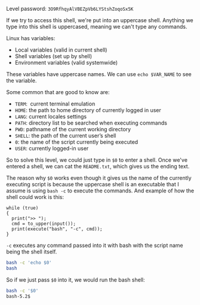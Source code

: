 Level password: `3O9RfhqyAlVBEZpVb6LYStshZoqoSx5K`

If we try to access this shell, we're put into an uppercase shell. Anything we type into this shell is uppercased, meaning we can't type any commands.

Linux has variables:
- Local variables (valid in current shell)
- Shell variables (set up by shell)
- Environment variables (valid systemwide)

These variables have uppercase names. We can use `echo $VAR_NAME` to see the variable.

Some common that are good to know are:
- `TERM`:  current terminal emulation
- `HOME`: the path to home directory of currently logged in user
- `LANG`: current locales settings
- `PATH`: directory list to be searched when executing commands
- `PWD`: pathname of the current working directory
- `SHELL`: the path of the current user’s shell
- `0`: the name of the script currently being executed
- `USER`: currently logged-in user

So to solve this level, we could just type in `$0` to enter a shell. Once we've entered a shell, we can cat the `README.txt`, which gives us the ending text.

The reason why `$0` works even though it gives us the name of the currently executing script is because the uppercase shell is an executable that I assume is using `bash -c` to execute the commands. And example of how the shell could work is this:

```
while (true)
{
  print(">> ");
  cmd = to_upper(input());
  print(execute("bash", "-c", cmd));
}
```

`-c` executes any command passed into it with bash with the script name being the shell itself. 

```sh
bash -c 'echo $0'
bash
```

So if we just pass `$0` into it, we would run the bash shell:

```sh
bash -c '$0'
bash-5.2$
```